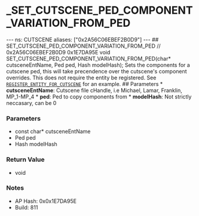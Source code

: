 # _SET_CUTSCENE_PED_COMPONENT_VARIATION_FROM_PED

--- ns: CUTSCENE aliases: ["0x2A56C06EBEF2B0D9"] --- ## SET_CUTSCENE_PED_COMPONENT_VARIATION_FROM_PED  // 0x2A56C06EBEF2B0D9 0x1E7DA95E void SET_CUTSCENE_PED_COMPONENT_VARIATION_FROM_PED(char* cutsceneEntName, Ped ped, Hash modelHash);  Sets the components for a cutscene ped, this will take precendence over the cutscene's component overrides. This does not require the entity be registered.  See [`REGISTER_ENTITY_FOR_CUTSCENE`](#_0xE40C1C56DF95C2E8) for an example.  ## Parameters * **cutsceneEntName**: Cutscene file cHandle, i.e Michael, Lamar, Franklin, MP_1-MP_4 * **ped**: Ped to copy components from * **modelHash**: Not strictly neccasary, can be 0

### Parameters
* const char* cutsceneEntName
* Ped ped
* Hash modelHash

### Return Value
* void

### Notes
* AP Hash: 0x0x1E7DA95E
* Build: 811

